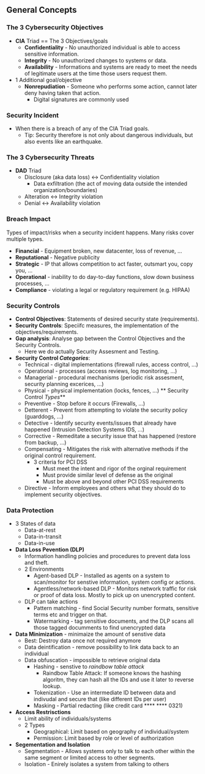 ## General Concepts

### The 3 Cybersecurity Objectives

* **CIA** Triad == The 3 Objectives/goals
  * **Confidentiality** - No unauthorized individual is able to access sensitive information.
  * **Integrity** - No unauthorized changes to systems or data.
  * **Availability** - Informations and systems are ready to meet the needs of legitimate users at the time those users request them.
* 1 Additional goal/objective
  * **Nonrepudiation** - Someone who performs some action, cannot later deny having taken that action.
    * Digital signatures are commonly used

### Security Incident

* When there is a breach of any of the CIA Triad goals.
  * Tip: Security therefore is not only about dangerous individuals, but also events like an earthquake.

### The 3 Cybersecurity Threats

* **DAD** Triad
  * Disclosure (aka data loss) <-> Confidentiality violation
    * Data exfiltration (the act of moving data outside the intended organization/boundaries)
  * Alteration <-> Integrity violation
  * Denial <-> Availability violation

### Breach Impact

Types of impact/risks when a security incident happens. Many risks cover multiple types.

* **Financial** - Equipment broken, new datacenter, loss of revenue, ...
* **Reputational** - Negative publicity
* **Strategic** - IP that allows competition to act faster, outsmart you, copy you, ...
* **Operational** - inability to do day-to-day functions, slow down business processes, ...
* **Compliance** - violating a legal or regulatory requirement (e.g. HIPAA)

### Security Controls

* **Control Objectives**: Statements of desired security state (requirements).
* **Security Controls**: Speciifc measures, the implementation of the objectives/requirements.
* **Gap analysis**: Analyse gap between the Control Objectives and the Security Controls.
  * Here we do actually Security Assesment and Testing.
* **Security Control *Categories***:
  * Technical - digital implementations (firewall rules, access control, ...)
  * Operational - processes (access reviews, log monitoring, ...)
  * Managerial - procedural mechanisms (periodic risk assesment, security planning excerices, ...)
  * Physical - physical implementation (locks, fences, ...)
** Security Control *Types***
  * Preventive - Stop before it occurs (Firewalls, ...)
  * Detterent - Prevent from attempting to violate the security policy (guarddogs, ...)
  * Detective - Identify security events/issues that already have happened (Intrusion Detection Systems IDS, ...)
  * Corrective - Remeditate a security issue that has happened (restore from backup, ...)
  * Compensating - Mitigates the risk with alternative methods if the original control requirement.
    * 3 criteria for PCI DSS
      * Must meet the intent and rigor of the orginal requirement
      * Must provide similar level of defense as the original
      * Must be above and beyond other PCI DSS requirements
  * Directive - Inform employees and others what they should do to implement security objectives.

### Data Protection

* 3 States of data
  * Data-at-rest
  * Data-in-transit
  * Data-in-use
* **Data Loss Pevention (DLP)**
  * Information handling policies and procedures to prevent data loss and theft.
  * 2 Environments
    * Agent-based DLP - Installed as agents on a system to scan/monitor for senstive information, system config or actions.
    * Agentless/network-based DLP - Monitors network traffic for risk or proof of data loss. Mostly to pick up on unencrypted content.
  * DLP can take actions
    * Pattern matching - find Social Security number formats, sensitive terms etc and trigger on that.
    * Watermarking - tag sensitive documents, and the DLP scans all those tagged documments to find unencrypted data
* **Data Minimization** - minimaize the amount of senstive data
  * Best: Destroy data once not required anymore
  * Data deintification - remove possibility to link data back to an individual
  * Data obfuscation - impossible to retrieve original data
    * Hashing - senstive to *raindbow table attack*
      * Raindbow Table Attack: If someone knows the hashing algoritm, they can hash all the IDs and use it later to reverse lookup.
    * Tokenization - Use an intermediate ID between data and indivudal and secure that (like different IDs per user)
    * Masking - Partial redacting (like credit card **** **** 0321)
* **Access Restrisctions**
  * Limit ability of individuals/systems
  * 2 Types
    * Geographical: Limit based on geography of individual/system
    * Permission: Limit based by role or level of authorization
* **Segementation and Isolation**
  * Segmentation - Allows systems only to talk to each other within the same segment or limited access to other segments.
  * Isolation - Enirely isolates a system from talking to others
